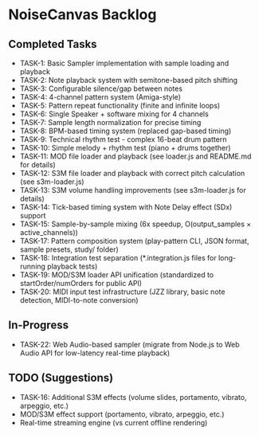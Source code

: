 # NoiseCanvas Backlog

## Completed Tasks

- TASK-1: Basic Sampler implementation with sample loading and playback
- TASK-2: Note playback system with semitone-based pitch shifting
- TASK-3: Configurable silence/gap between notes
- TASK-4: 4-channel pattern system (Amiga-style)
- TASK-5: Pattern repeat functionality (finite and infinite loops)
- TASK-6: Single Speaker + software mixing for 4 channels
- TASK-7: Sample length normalization for precise timing
- TASK-8: BPM-based timing system (replaced gap-based timing)
- TASK-9: Technical rhythm test - complex 16-beat drum pattern
- TASK-10: Simple melody + rhythm test (piano + drums together)
- TASK-11: MOD file loader and playback (see loader.js and README.md for details)
- TASK-12: S3M file loader and playback with correct pitch calculation (see s3m-loader.js)
- TASK-13: S3M volume handling improvements (see s3m-loader.js for details)
- TASK-14: Tick-based timing system with Note Delay effect (SDx) support
- TASK-15: Sample-by-sample mixing (6x speedup, O(output_samples × active_channels))
- TASK-17: Pattern composition system (play-pattern CLI, JSON format, sample presets, study/ folder)
- TASK-18: Integration test separation (*.integration.js files for long-running playback tests)
- TASK-19: MOD/S3M loader API unification (standardized to startOrder/numOrders for public API)
- TASK-20: MIDI input test infrastructure (JZZ library, basic note detection, MIDI-to-note conversion)

## In-Progress

- TASK-22: Web Audio-based sampler (migrate from Node.js to Web Audio API for low-latency real-time playback)

## TODO (Suggestions)

- TASK-16: Additional S3M effects (volume slides, portamento, vibrato, arpeggio, etc.)
- MOD/S3M effect support (portamento, vibrato, arpeggio, etc.)
- Real-time streaming engine (vs current offline rendering)
